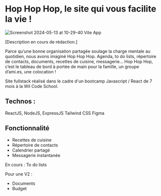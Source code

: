 # Hop Hop Hop, le site qui vous facilite la vie !


![Screenshot 2024-05-13 at 10-29-40 Vite App](https://github.com/ArthurVS05/wcs-p3_hop-hop-hop/assets/113375897/b5ef68ae-7ca0-444f-a42f-285ffc7228bd)

[Description en cours de rédaction.]

Parce qu’une bonne organisation partagée soulage la charge mentale au quotidien, nous avons imaginé Hop Hop Hop.
Agenda, to do lists,  répertoire de contacts, documents, recettes de cuisine, messagerie... Hop Hop Hop, c’est le tableau de bord à portée de main pour la famille, un groupe d’ami.es, une colocation !

Site fullstack réalisé dans le cadre d'un bootcamp Javascript / React de 7 mois à la Wil Code School.



## Technos :

ReactJS, NodeJS, ExpressJS
Tailwind CSS
Figma

## Fonctionnalité

- Recettes de cuisine
- Répertoire de contacts
- Calendrier partagé
- Messagerie instantanée

En cours : To do lists

Pour une V2 :
- Documents
- Budget

